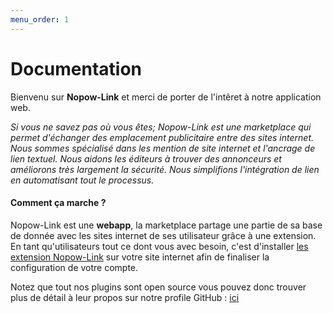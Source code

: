 ```yaml
---
menu_order: 1
---
```


# Documentation

Bienvenu sur **Nopow-Link** et merci de porter de l'intêret à notre application
web.

_Si vous ne savez pas où vous êtes; Nopow-Link est une marketplace qui permet d'échanger des emplacement publicitaire entre des sites internet. Nous sommes spécialisé dans les mention de site internet et l'ancrage de lien textuel. Nous aidons les éditeurs à trouver des annonceurs et améliorons très largement la sécurité. Nous simplifions l'intégration de lien en automatisant tout le processus._

#### Comment ça marche ?

Nopow-Link est une **webapp**, la marketplace partage une partie de sa base de donnée avec les sites internet de ses utilisateur grâce à une extension. En tant qu'utilisateurs tout ce dont vous avec besoin, c'est d'installer [les extension Nopow-Link](./Plugins/index.md) sur votre site internet afin de finaliser la configuration de votre compte.

Notez que tout nos plugins sont open source vous pouvez donc trouver plus de détail à leur propos sur notre profile GitHub : [ici](https://github.com/nopow-link)
